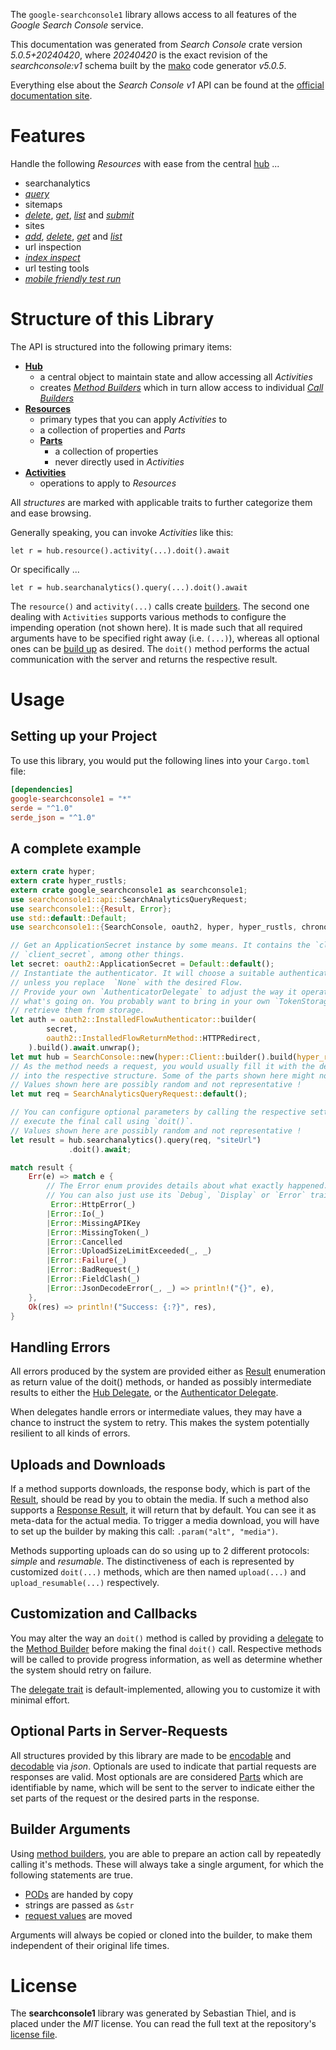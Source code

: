 <!---
DO NOT EDIT !
This file was generated automatically from 'src/generator/templates/api/README.md.mako'
DO NOT EDIT !
-->
The `google-searchconsole1` library allows access to all features of the *Google Search Console* service.

This documentation was generated from *Search Console* crate version *5.0.5+20240420*, where *20240420* is the exact revision of the *searchconsole:v1* schema built by the [mako](http://www.makotemplates.org/) code generator *v5.0.5*.

Everything else about the *Search Console* *v1* API can be found at the
[official documentation site](https://developers.google.com/webmaster-tools/search-console-api/).
# Features

Handle the following *Resources* with ease from the central [hub](https://docs.rs/google-searchconsole1/5.0.5+20240420/google_searchconsole1/SearchConsole) ... 

* searchanalytics
 * [*query*](https://docs.rs/google-searchconsole1/5.0.5+20240420/google_searchconsole1/api::SearchanalyticQueryCall)
* sitemaps
 * [*delete*](https://docs.rs/google-searchconsole1/5.0.5+20240420/google_searchconsole1/api::SitemapDeleteCall), [*get*](https://docs.rs/google-searchconsole1/5.0.5+20240420/google_searchconsole1/api::SitemapGetCall), [*list*](https://docs.rs/google-searchconsole1/5.0.5+20240420/google_searchconsole1/api::SitemapListCall) and [*submit*](https://docs.rs/google-searchconsole1/5.0.5+20240420/google_searchconsole1/api::SitemapSubmitCall)
* sites
 * [*add*](https://docs.rs/google-searchconsole1/5.0.5+20240420/google_searchconsole1/api::SiteAddCall), [*delete*](https://docs.rs/google-searchconsole1/5.0.5+20240420/google_searchconsole1/api::SiteDeleteCall), [*get*](https://docs.rs/google-searchconsole1/5.0.5+20240420/google_searchconsole1/api::SiteGetCall) and [*list*](https://docs.rs/google-searchconsole1/5.0.5+20240420/google_searchconsole1/api::SiteListCall)
* url inspection
 * [*index inspect*](https://docs.rs/google-searchconsole1/5.0.5+20240420/google_searchconsole1/api::UrlInspectionIndexInspectCall)
* url testing tools
 * [*mobile friendly test run*](https://docs.rs/google-searchconsole1/5.0.5+20240420/google_searchconsole1/api::UrlTestingToolMobileFriendlyTestRunCall)




# Structure of this Library

The API is structured into the following primary items:

* **[Hub](https://docs.rs/google-searchconsole1/5.0.5+20240420/google_searchconsole1/SearchConsole)**
    * a central object to maintain state and allow accessing all *Activities*
    * creates [*Method Builders*](https://docs.rs/google-searchconsole1/5.0.5+20240420/google_searchconsole1/client::MethodsBuilder) which in turn
      allow access to individual [*Call Builders*](https://docs.rs/google-searchconsole1/5.0.5+20240420/google_searchconsole1/client::CallBuilder)
* **[Resources](https://docs.rs/google-searchconsole1/5.0.5+20240420/google_searchconsole1/client::Resource)**
    * primary types that you can apply *Activities* to
    * a collection of properties and *Parts*
    * **[Parts](https://docs.rs/google-searchconsole1/5.0.5+20240420/google_searchconsole1/client::Part)**
        * a collection of properties
        * never directly used in *Activities*
* **[Activities](https://docs.rs/google-searchconsole1/5.0.5+20240420/google_searchconsole1/client::CallBuilder)**
    * operations to apply to *Resources*

All *structures* are marked with applicable traits to further categorize them and ease browsing.

Generally speaking, you can invoke *Activities* like this:

```Rust,ignore
let r = hub.resource().activity(...).doit().await
```

Or specifically ...

```ignore
let r = hub.searchanalytics().query(...).doit().await
```

The `resource()` and `activity(...)` calls create [builders][builder-pattern]. The second one dealing with `Activities` 
supports various methods to configure the impending operation (not shown here). It is made such that all required arguments have to be 
specified right away (i.e. `(...)`), whereas all optional ones can be [build up][builder-pattern] as desired.
The `doit()` method performs the actual communication with the server and returns the respective result.

# Usage

## Setting up your Project

To use this library, you would put the following lines into your `Cargo.toml` file:

```toml
[dependencies]
google-searchconsole1 = "*"
serde = "^1.0"
serde_json = "^1.0"
```

## A complete example

```Rust
extern crate hyper;
extern crate hyper_rustls;
extern crate google_searchconsole1 as searchconsole1;
use searchconsole1::api::SearchAnalyticsQueryRequest;
use searchconsole1::{Result, Error};
use std::default::Default;
use searchconsole1::{SearchConsole, oauth2, hyper, hyper_rustls, chrono, FieldMask};

// Get an ApplicationSecret instance by some means. It contains the `client_id` and 
// `client_secret`, among other things.
let secret: oauth2::ApplicationSecret = Default::default();
// Instantiate the authenticator. It will choose a suitable authentication flow for you, 
// unless you replace  `None` with the desired Flow.
// Provide your own `AuthenticatorDelegate` to adjust the way it operates and get feedback about 
// what's going on. You probably want to bring in your own `TokenStorage` to persist tokens and
// retrieve them from storage.
let auth = oauth2::InstalledFlowAuthenticator::builder(
        secret,
        oauth2::InstalledFlowReturnMethod::HTTPRedirect,
    ).build().await.unwrap();
let mut hub = SearchConsole::new(hyper::Client::builder().build(hyper_rustls::HttpsConnectorBuilder::new().with_native_roots().unwrap().https_or_http().enable_http1().build()), auth);
// As the method needs a request, you would usually fill it with the desired information
// into the respective structure. Some of the parts shown here might not be applicable !
// Values shown here are possibly random and not representative !
let mut req = SearchAnalyticsQueryRequest::default();

// You can configure optional parameters by calling the respective setters at will, and
// execute the final call using `doit()`.
// Values shown here are possibly random and not representative !
let result = hub.searchanalytics().query(req, "siteUrl")
             .doit().await;

match result {
    Err(e) => match e {
        // The Error enum provides details about what exactly happened.
        // You can also just use its `Debug`, `Display` or `Error` traits
         Error::HttpError(_)
        |Error::Io(_)
        |Error::MissingAPIKey
        |Error::MissingToken(_)
        |Error::Cancelled
        |Error::UploadSizeLimitExceeded(_, _)
        |Error::Failure(_)
        |Error::BadRequest(_)
        |Error::FieldClash(_)
        |Error::JsonDecodeError(_, _) => println!("{}", e),
    },
    Ok(res) => println!("Success: {:?}", res),
}

```
## Handling Errors

All errors produced by the system are provided either as [Result](https://docs.rs/google-searchconsole1/5.0.5+20240420/google_searchconsole1/client::Result) enumeration as return value of
the doit() methods, or handed as possibly intermediate results to either the 
[Hub Delegate](https://docs.rs/google-searchconsole1/5.0.5+20240420/google_searchconsole1/client::Delegate), or the [Authenticator Delegate](https://docs.rs/yup-oauth2/*/yup_oauth2/trait.AuthenticatorDelegate.html).

When delegates handle errors or intermediate values, they may have a chance to instruct the system to retry. This 
makes the system potentially resilient to all kinds of errors.

## Uploads and Downloads
If a method supports downloads, the response body, which is part of the [Result](https://docs.rs/google-searchconsole1/5.0.5+20240420/google_searchconsole1/client::Result), should be
read by you to obtain the media.
If such a method also supports a [Response Result](https://docs.rs/google-searchconsole1/5.0.5+20240420/google_searchconsole1/client::ResponseResult), it will return that by default.
You can see it as meta-data for the actual media. To trigger a media download, you will have to set up the builder by making
this call: `.param("alt", "media")`.

Methods supporting uploads can do so using up to 2 different protocols: 
*simple* and *resumable*. The distinctiveness of each is represented by customized 
`doit(...)` methods, which are then named `upload(...)` and `upload_resumable(...)` respectively.

## Customization and Callbacks

You may alter the way an `doit()` method is called by providing a [delegate](https://docs.rs/google-searchconsole1/5.0.5+20240420/google_searchconsole1/client::Delegate) to the 
[Method Builder](https://docs.rs/google-searchconsole1/5.0.5+20240420/google_searchconsole1/client::CallBuilder) before making the final `doit()` call. 
Respective methods will be called to provide progress information, as well as determine whether the system should 
retry on failure.

The [delegate trait](https://docs.rs/google-searchconsole1/5.0.5+20240420/google_searchconsole1/client::Delegate) is default-implemented, allowing you to customize it with minimal effort.

## Optional Parts in Server-Requests

All structures provided by this library are made to be [encodable](https://docs.rs/google-searchconsole1/5.0.5+20240420/google_searchconsole1/client::RequestValue) and 
[decodable](https://docs.rs/google-searchconsole1/5.0.5+20240420/google_searchconsole1/client::ResponseResult) via *json*. Optionals are used to indicate that partial requests are responses 
are valid.
Most optionals are are considered [Parts](https://docs.rs/google-searchconsole1/5.0.5+20240420/google_searchconsole1/client::Part) which are identifiable by name, which will be sent to 
the server to indicate either the set parts of the request or the desired parts in the response.

## Builder Arguments

Using [method builders](https://docs.rs/google-searchconsole1/5.0.5+20240420/google_searchconsole1/client::CallBuilder), you are able to prepare an action call by repeatedly calling it's methods.
These will always take a single argument, for which the following statements are true.

* [PODs][wiki-pod] are handed by copy
* strings are passed as `&str`
* [request values](https://docs.rs/google-searchconsole1/5.0.5+20240420/google_searchconsole1/client::RequestValue) are moved

Arguments will always be copied or cloned into the builder, to make them independent of their original life times.

[wiki-pod]: http://en.wikipedia.org/wiki/Plain_old_data_structure
[builder-pattern]: http://en.wikipedia.org/wiki/Builder_pattern
[google-go-api]: https://github.com/google/google-api-go-client

# License
The **searchconsole1** library was generated by Sebastian Thiel, and is placed 
under the *MIT* license.
You can read the full text at the repository's [license file][repo-license].

[repo-license]: https://github.com/Byron/google-apis-rsblob/main/LICENSE.md

